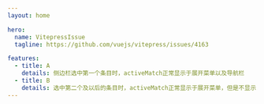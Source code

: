 ```yaml
---
layout: home

hero:
  name: VitepressIssue
  tagline: https://github.com/vuejs/vitepress/issues/4163

features:
  - title: A
    details: 侧边栏选中第一个条目时，activeMatch正常显示于展开菜单以及导航栏
  - title: B
    details: 选中第二个及以后的条目时，activeMatch正常显示于展开菜单，但是不显示于导航栏
---
```


